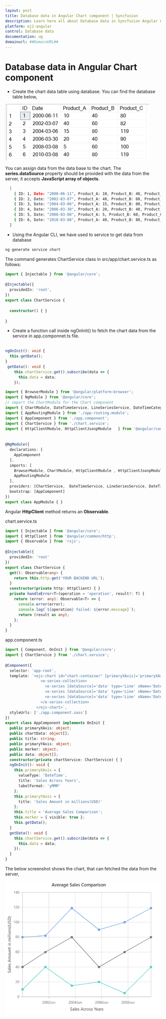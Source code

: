 ```yaml
---
layout: post
title: Database data in Angular Chart component | Syncfusion
description: Learn here all about Database data in Syncfusion Angular Chart component of Syncfusion Essential JS 2 and more.
platform: ej2-angular
control: Database data 
documentation: ug
domainurl: ##DomainURL##
---
```


# Database data in Angular Chart component

* Create the chart data table using database. You can find the database table below,

![Chart data](./images/chart-data.png)

You can assign data from the data base to the chart. The **series.dataSource** property should be provided with the data from the server, it accepts **JavaScript array of objects**.

```bash
  [
    { ID: 1, Date: "2000-06-11", Product_A: 10, Product_B: 40, Product_C: 80 },
    { ID: 2, Date: "2002-03-07", Product_A: 40, Product_B: 60, Product_C: 82 },
    { ID: 3, Date: "2004-03-06", Product_A: 15, Product_B: 80, Product_C: 119 },
    { ID: 4, Date: "2006-03-30", Product_A: 20, Product_B: 40, Product_C: 90 },
    { ID: 5, Date: "2008-03-08", Product_A: 5, Product_B: 60, Product_C: 100 },
    { ID: 6, Date: "2010-03-08", Product_A: 40, Product_B: 80, Product_C: 119 }
  ]

```

* Using the Angular CLI, we have used to service to get data from database

```bash
ng generate service chart
```

The command generates  ChartService class in src/app/chart.service.ts as follows:

```typescript
import { Injectable } from '@angular/core';

@Injectable({
  providedIn: 'root',
})
export class ChartService {

  constructor() { }

}

```

* Create a function call inside ngOnInit() to fetch the chart data from the service in app.componnet.ts file.

```typescript

ngOnInit(): void {
  this.getData();
}
 getData(): void {
    this.chartService.get().subscribe(data => {
      this.data = data;
    });
```

```typescript
import { BrowserModule } from '@angular/platform-browser';
import { NgModule } from '@angular/core';
// import the ChartModule for the Chart component
import { ChartModule, DateTimeService, LineSeriesService, DateTimeCategoryService, StripLineService} from '@syncfusion/ej2-angular-charts';
import { AppRoutingModule } from './app-routing.module';
import { AppComponent } from './app.component';
import { ChartService } from './chart.service';
import { HttpClientModule, HttpClientJsonpModule   } from '@angular/common/http';


@NgModule({
  declarations: [
    AppComponent
  ],
  imports: [
    BrowserModule, ChartModule, HttpClientModule , HttpClientJsonpModule,
    AppRoutingModule
  ],
  providers: [ChartService,  DateTimeService, LineSeriesService, DateTimeCategoryService, StripLineService],
  bootstrap: [AppComponent]
})
export class AppModule { }
```

Angular **HttpClient** method returns an **Observable**.

chart.service.ts

```typescript
import { Injectable } from '@angular/core';
import { HttpClient } from '@angular/common/http';
import { Observable } from 'rxjs';

@Injectable({
  providedIn: 'root'
})
export class ChartService {
  get(): Observable<any> {
    return this.http.get('YOUR BACKEND URL');
  }
  constructor(private http: HttpClient) { }
  private handleError<T>(operation = 'operation', result?: T) {
    return (error: any): Observable<T> => {
      console.error(error);
      console.log(`${operation} failed: ${error.message}`);
      return (result as any);
    };
  }
}

```

app.component.ts

```typescript
import { Component, OnInit } from '@angular/core';
import { ChartService } from './chart.service';

@Component({
  selector: 'app-root',
  template: `<ejs-chart id="chart-container" [primaryXAxis]='primaryXAxis'[primaryYAxis]='primaryYAxis' [title]='title'>
                <e-series-collection>
                  <e-series [dataSource]='data' type='Line' xName='Date' [marker]='marker' yName='Product_A' name='Sales'></e-series>
                  <e-series [dataSource]='data' type='Line' xName='Date' [marker]='marker' yName='Product_B' name='Sales'></e-series>
                  <e-series [dataSource]='data' type='Line' xName='Date' [marker]='marker' yName='Product_C' name='Sales'></e-series>
                </e-series-collection>
              </ejs-chart>`,
  styleUrls: ['./app.component.sass']
})
export class AppComponent implements OnInit {
  public primaryXAxis: object;
  public chartData: object[];
  public title: string;
  public primaryYAxis: object;
  public marker: object;
  public data: object[];
  constructor(private chartService: ChartService) { }
  ngOnInit(): void {
    this.primaryXAxis = {
      valueType: 'DateTime',
      title: 'Sales Across Years',
      labelFormat: 'yMMM'
    };
    this.primaryYAxis = {
      title: 'Sales Amount in millions(USD)'
    };
    this.title = 'Average Sales Comparison';
    this.marker = { visible: true };
    this.getData();
  }
  getData(): void {
    this.chartService.get().subscribe(data => {
      this.data = data;
    });
  }
}

```

 The below screenshot shows the chart, that can fetched the data from the server,

![Formatted Chart data from database](./images/chart.png)